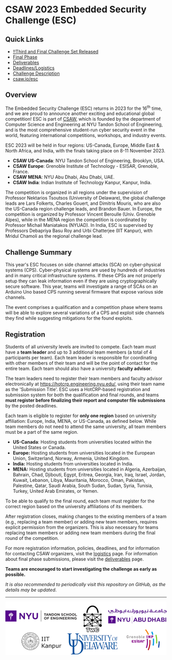 CSAW 2023 Embedded Security Challenge (ESC)
===========================================
## Quick Links

* [!!Third and Final Challenge Set Released](https://github.com/TrustworthyComputing/csaw_esc_2023/blob/main/challenges/)
* [Final Phase](https://github.com/TrustworthyComputing/csaw_esc_2023/blob/main/Final_Phase.md)
* [Deliverables](https://github.com/TrustworthyComputing/csaw_esc_2023/blob/main/deliverables.md)
* [Deadlines/Logistics](https://github.com/TrustworthyComputing/csaw_esc_2023/blob/main/logistics.md#competition-deadlines)
* [Challenge Description](https://github.com/TrustworthyComputing/csaw_esc_2023/blob/main/Challenge_Description.md)
* [csaw.io/esc](https://www.csaw.io/esc)

## Overview

The Embedded Security Challenge (ESC) returns in 2023 for the 16<sup>th</sup> time, and we are proud to announce another exciting and educational global competition! ESC is part of [CSAW](https://www.csaw.io/), which is founded by the department of Computer Science and Engineering at NYU Tandon School of Engineering, and is the most comprehensive student-run cyber security event in the world, featuring international competitions, workshops, and industry events.

ESC 2023 will be held in four regions: US-Canada, Europe, Middle East & North Africa, and India, with the finals taking place on 8-11 November 2023.

-   **CSAW US-Canada**: NYU Tandon School of Engineering, Brooklyn, USA.
-   **CSAW Europe**: Grenoble Institute of Technology - ESISAR, Grenoble, France.
-   **CSAW MENA**: NYU Abu Dhabi, Abu Dhabi, UAE.
-   **CSAW India**: Indian Institute of Technology Kanpur, Kanpur, India.

The competition is organized in all regions under the supervision of Professor Nektarios Tsoutsos (University of Delaware), the global challenge leads are Lars Folkerts, Charles Gouert, and Dimitris Mouris, who are also the US-Canada region challenge leads, and Brandon Bauer.
In Europe, the competition is organized by Professor Vincent Beroulle (Univ. Grenoble Alpes), while in the MENA region the competition is coordinated by Professor Michail Maniatakos (NYUAD). 
In India, ESC is supervised by Professors Debapriya Basu Roy and Urbi Chatterjee (IIT Kanpur), with Mridul Chamoli  as the regional challenge lead.

## Challenge Summary
This year's ESC focuses on side channel attacks (SCA) on cyber-physical systems (CPS). Cyber-physical systems are used by hundreds of industries and in many critical infrastructure systems. If these CPSs are not properly setup they can leak information even if they are using cryptographically secure software. This year, teams will investigate a range of SCAs on an Arduino Uno based CPS running several firmware that expose various side channels. 

The event comprises a qualification and a competition phase where teams will be able to explore several variations of a CPS and exploit side channels they find while suggesting mitigations for the found exploits.

## Registration

Students of all university levels are invited to compete. Each team must have a **team leader** and up to 3 additional team members (a total of 4 participants per team). Each team leader is responsible for coordinating with other members of their team and will be the point of contact for the entire team. Each team should also have a university **faculty advisor**.


The team leaders need to register their team members and faculty advisor electronically at https://hotcrp.engineering.nyu.edu/, using their team name as the 'Submission Title'. ESC uses a HotCRP-based registration and submission system for both the qualification and final rounds, and teams **must register before finalizing their report and computer file submissions** by the posted deadlines.


Each team is eligible to register for **only one region** based on university affiliation: Europe, India, MENA, or US-Canada, as defined below.
While team members do not need to attend the same university, all team members must be a part of the same region.

-   **US-Canada**: Hosting students from universities located within the United States or Canada.
-   **Europe:** Hosting students from universities located in the European Union, Switzerland, Norway, Armenia, United Kingdom.
-   **India:** Hosting students from universities located in India.
-   **MENA:** Hosting students from universities located in Algeria, Azerbaijan, Bahrain, Chad, Djibouti, Egypt, Eritrea, Georgia, Iran, Iraq, Israel, Jordan, Kuwait, Lebanon, Libya, Mauritania, Morocco, Oman, Pakistan, Palestine, Qatar, Saudi Arabia, South Sudan, Sudan, Syria, Tunisia, Turkey, United Arab Emirates, or Yemen.


To be able to qualify to the final round, each team must register for the correct region based on the university affiliations of its members.


After registration closes, making changes to the existing members of a team (e.g., replacing a team member) or adding new team members, requires explicit permission from the organizers. This is also necessary for teams replacing team members or adding new team members during the final round of the competition.


For more registration information, policies, deadlines, and for information for contacting CSAW organizers, visit the [logistics](logistics.md) page. For information about final phase submissions, please visit the [deliverables](deliverables.md) page.

**Teams are encouraged to start investigating the challenge as early as possible.**

*It is also recommended to periodically visit this repository on GitHub, as the details may be updated*.


---

<p align="center">
    <img src="./logos/logos.png" alt="logos"/>
</p>


[badge-license]: https://img.shields.io/badge/license-MIT-green.svg
